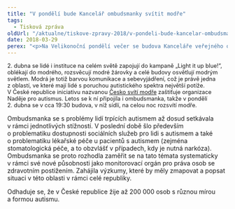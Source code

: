 ```yaml
---
title: "V pondělí bude Kancelář ombudsmanky svítit modře"
tags:
  - Tisková zpráva
oldUrl: "/aktualne/tiskove-zpravy-2018/v-pondeli-bude-kancelar-ombudsmanky-svitit-modre"
date: 2018-03-29
perex: "<p>Na Velikonoční pondělí večer se budova Kanceláře veřejného ochránce práv na Údolní 39 v Brně rozsvítí modře. Na tento den totiž připadá Světový den zvýšení povědomí o autismu.</p>"
---
```


<!-- imported from the old website -->

<p><span style="font-size: 12.8px;">2. dubna se lidé i instituce na celém světě zapojují do kampaně „Light it up blue!“, oblékají do modrého, rozsvěcují modré žárovky a celé budovy osvětlují modrým světlem. Modrá je totiž barvou komunikace a sebevyjádření, což je právě jedna z oblastí, ve které mají lidé s poruchou autistického spektra největší potíže. V České republice iniciativu nazvanou </span><a href="http://www.nadejeproautismus.cz/osveta/cesko-sviti-modre/" style="font-size: 12.8px;">Česko svítí modře</a><span style="font-size: 12.8px;"> zaštiťuje organizace Naděje pro autismus. Letos se k ní připojila i ombudsmanka, takže v pondělí 2. dubna se v cca 19:30 budova, v níž sídlí, na celou noc rozsvítí modře.</span></p> <p>Ombudsmanka se s problémy lidí trpících autismem až dosud setkávala v rámci jednotlivých stížností. V poslední době šlo především o problematiku dostupnosti sociálních služeb pro lidi s autismem a také o problematiku lékařské péče u pacientů s autismem (zejména stomatologická péče, a to obzvlášť v případech, kdy je nutná narkóza). Ombudsmanka se proto rozhodla zaměřit se na tato témata systematicky v rámci své nové působnosti jako monitorovací orgán pro práva osob se zdravotním postižením. Zahájila výzkumy, které by měly zmapovat a popsat situaci v této oblasti v rámci celé republiky.</p><p> Odhaduje se, že v České republice žije až 200 000 osob s různou mírou a formou autismu.</p>
